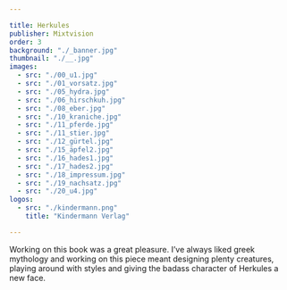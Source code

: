 ```yaml
---

title: Herkules
publisher: Mixtvision
order: 3
background: "./_banner.jpg"
thumbnail: "./__.jpg"
images: 
  - src: "./00_u1.jpg"
  - src: "./01_vorsatz.jpg"
  - src: "./05_hydra.jpg"
  - src: "./06_hirschkuh.jpg"
  - src: "./08_eber.jpg"
  - src: "./10_kraniche.jpg"
  - src: "./11_pferde.jpg"
  - src: "./11_stier.jpg"
  - src: "./12_gürtel.jpg"
  - src: "./15_äpfel2.jpg"
  - src: "./16_hades1.jpg"
  - src: "./17_hades2.jpg"
  - src: "./18_impressum.jpg"
  - src: "./19_nachsatz.jpg"
  - src: "./20_u4.jpg"
logos: 
  - src: "./kindermann.png"
    title: "Kindermann Verlag"

---
```


Working on this book was a great pleasure. I’ve always liked greek mythology and working on this piece meant designing plenty creatures, playing around with styles and giving the badass character of Herkules a new face.
